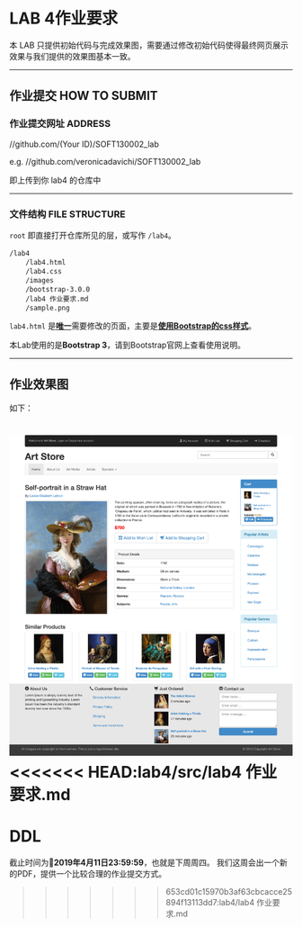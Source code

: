 LAB 4作业要求
==========
本 LAB 只提供初始代码与完成效果图，需要通过修改初始代码使得最终网页展示效果与我们提供的效果图基本一致。

-------------------

## 作业提交 HOW TO SUBMIT
### 作业提交网址 ADDRESS
//github.com/(Your ID)/SOFT130002_lab

e.g. //github.com/veronicadavichi/SOFT130002_lab

即上传到你 lab4 的仓库中

-------------------

### 文件结构 FILE STRUCTURE
`root` 即直接打开仓库所见的层，或写作 `/lab4`。

```
/lab4
	/lab4.html
	/lab4.css
	/images
	/bootstrap-3.0.0
	/lab4 作业要求.md
	/sample.png
```

`lab4.html` 是<u>**唯一**</u>需要修改的页面，主要是<u>**使用Bootstrap的css样式**</u>。

本Lab使用的是**Bootstrap 3**，请到Bootstrap官网上查看使用说明。

-------------------

## 作业效果图

如下：

![sample](sample.png)
<<<<<<< HEAD:lab4/src/lab4 作业要求.md
=======

# DDL
截止时间为**2019年4月11日23:59:59**，也就是下周周四。
我们这周会出一个新的PDF，提供一个比较合理的作业提交方式。
>>>>>>> 653cd01c15970b3af63cbcacce25894f13113dd7:lab4/lab4 作业要求.md
